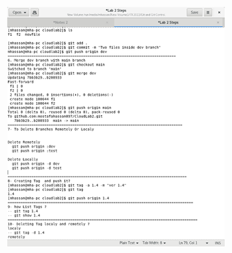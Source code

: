 ![](https://github.com/mostafahassan097/CloudLab2/blob/main/images/Screenshot%20from%202021-12-09%2013-26-10.png)
